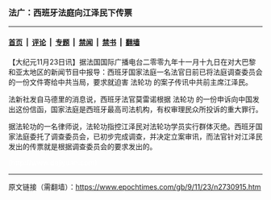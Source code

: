 ### 法广：西班牙法庭向江泽民下传票　

---

#### [首页](../../../..?n2730915) &nbsp;|&nbsp; [评论](../../../../../epoch-comment?n2730915) &nbsp;|&nbsp; [专题](../../../../../epoch-special?n2730915) &nbsp;|&nbsp; [禁闻](../../../../../epoch-news?n2730915) &nbsp;|&nbsp; [禁书](../../../../../books?n2730915) &nbsp;|&nbsp; [翻墙](https://github.com/gfw-breaker/nogfw/blob/master/README.md?n2730915)


<div class="post_content" id="artbody" itemprop="articleBody">
 <!-- article content begin -->
 <p>
  【大纪元11月23日讯】据法国国际广播电台二零零九年十一月十九日在对大巴黎和亚太地区的新闻节目中报导：西班牙国家法庭一名法官日前已将法庭调查委员会的一份文件寄给中共当局，要求就迫害
  <ok href="https://www.epochtimes.com/gb/tag/%E6%B3%95%E8%BD%AE%E5%8A%9F.html">
   法轮功
  </ok>
  的案子传讯中共前主席江泽民。
 </p>
 <p>
  法新社发自马德里的消息说，西班牙法官莫雷诺根据
  <ok href="https://www.epochtimes.com/gb/tag/%E6%B3%95%E8%BD%AE%E5%8A%9F.html">
   法轮功
  </ok>
  的一份申诉向中国发出这份信函，国家法庭是西班牙最高司法机构，有权审理民众所投诉的重大罪行。
 </p>
 <p>
  据法轮功的一名律师说，法轮功指控江泽民对法轮功学员实行群体灭绝。西班牙国家法庭委托了调查委员会，已初步完成调查，并决定立案审讯，而法官针对江泽民发出的传票就是根据调查委员会的要求发出的。
 </p>
 <p>
  <font color="#ffffff">
   (http://www.dajiyuan.com)
  </font>
 </p>
 <!-- article content end -->
 <div id="below_article_ad">
 </div>
</div>


---

原文链接（需翻墙）：https://www.epochtimes.com/gb/9/11/23/n2730915.htm